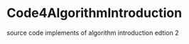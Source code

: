 Code4AlgorithmIntroduction
==========================

source code implements of algorithm introduction edtion 2
